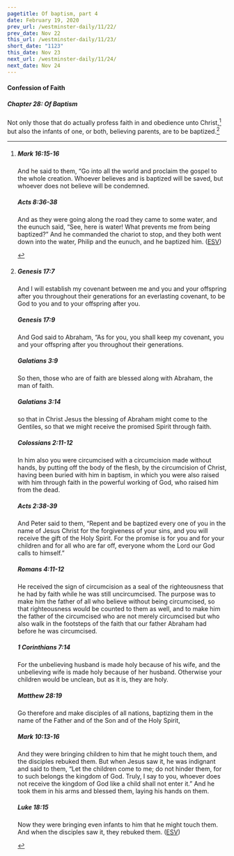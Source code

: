 ```yaml
---
pagetitle: Of baptism, part 4
date: February 19, 2020
prev_url: /westminster-daily/11/22/
prev_date: Nov 22
this_url: /westminster-daily/11/23/
short_date: "1123"
this_date: Nov 23
next_url: /westminster-daily/11/24/
next_date: Nov 24
---
```


#### Confession of Faith

##### Chapter 28: Of Baptism

Not only those that do actually profess faith in and obedience unto Christ,[^fnref:wcf1] but also the infants of one, or both, believing parents, are to be baptized.[^fnref:wcf2]

[^fnref:wcf1]: <div class="esv"><h5>Mark 16:15-16</h5> <div class="esv-text"><p id="p41016015.01-1">And he said to them, <span class="woc">&#8220;Go into all the world and proclaim the gospel to the whole creation.</span> <span class="woc">Whoever believes and is baptized will be saved, but whoever does not believe will be condemned.</span></p> </div><h5>Acts 8:36-38</h5> <div class="esv-text"><p id="p44008036.01-2">And as they were going along the road they came to some water, and the eunuch said, &#8220;See, here is water! What prevents me from being baptized?&#8221; And he commanded the chariot to stop, and they both went down into the water, Philip and the eunuch, and he baptized him.  (<a href="http://www.esv.org" class="copyright">ESV</a>)</p> </div> </div>

[^fnref:wcf2]: <div class="esv"><h5>Genesis 17:7</h5> <div class="esv-text"><p id="p01017007.01-1">And I will establish my covenant between me and you and your offspring after you throughout their generations for an everlasting covenant, to be God to you and to your offspring after you.</p> </div><h5>Genesis 17:9</h5> <div class="esv-text"><p id="p01017009.01-2">And God said to Abraham, &#8220;As for you, you shall keep my covenant, you and your offspring after you throughout their generations.</p> </div><h5>Galatians 3:9</h5> <div class="esv-text"><p id="p48003009.01-3">So then, those who are of faith are blessed along with Abraham, the man of faith.</p> </div><h5>Galatians 3:14</h5> <div class="esv-text"><p id="p48003014.01-4">so that in Christ Jesus the blessing of Abraham might come to the Gentiles, so that we might receive the promised Spirit through faith.</p> </div><h5>Colossians 2:11-12</h5> <div class="esv-text"><p id="p51002011.01-5">In him also you were circumcised with a circumcision made without hands, by putting off the body of the flesh, by the circumcision of Christ, having been buried with him in baptism, in which you were also raised with him through faith in the powerful working of God, who raised him from the dead.</p> </div><h5>Acts 2:38-39</h5> <div class="esv-text"><p id="p44002038.01-6">And Peter said to them, &#8220;Repent and be baptized every one of you in the name of Jesus Christ for the forgiveness of your sins, and you will receive the gift of the Holy Spirit. For the promise is for you and for your children and for all who are far off, everyone whom the Lord our God calls to himself.&#8221;</p> </div><h5>Romans 4:11-12</h5> <div class="esv-text"><p id="p45004011.01-7">He received the sign of circumcision as a seal of the righteousness that he had by faith while he was still uncircumcised. The purpose was to make him the father of all who believe without being circumcised, so that righteousness would be counted to them as well, and to make him the father of the circumcised who are not merely circumcised but who also walk in the footsteps of the faith that our father Abraham had before he was circumcised.</p> </div><h5>1 Corinthians 7:14</h5> <div class="esv-text"><p id="p46007014.01-8">For the unbelieving husband is made holy because of his wife, and the unbelieving wife is made holy because of her husband. Otherwise your children would be unclean, but as it is, they are holy.</p> </div><h5>Matthew 28:19</h5> <div class="esv-text"><p id="p40028019.01-9"><span class="woc">Go therefore and make disciples of all nations, baptizing them in the name of the Father and of the Son and of the Holy Spirit,</span></p> </div><h5>Mark 10:13-16</h5> <div class="esv-text"> <p id="p41010013.07-10">And they were bringing children to him that he might touch them, and the disciples rebuked them. But when Jesus saw it, he was indignant and said to them, <span class="woc">&#8220;Let the children come to me; do not hinder them, for to such belongs the kingdom of God.</span> <span class="woc">Truly, I say to you, whoever does not receive the kingdom of God like a child shall not enter it.&#8221;</span> And he took them in his arms and blessed them, laying his hands on them.</p> </div><h5>Luke 18:15</h5> <div class="esv-text"> <p id="p42018015.07-11">Now they were bringing even infants to him that he might touch them. And when the disciples saw it, they rebuked them.  (<a href="http://www.esv.org" class="copyright">ESV</a>)</p> </div> </div>

